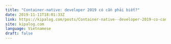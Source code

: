 ```yaml
---
title: "Container-native: developer 2019 có cần phải biết?"
date: 2019-11-11T18:01:33Z
link: https://kipalog.com/posts/Container-native--developer-2019-co-can-phai-biet?utm_medium=RSS&utm_source=news.12bit.vn
site: kipalog.com
language: Vietnamese
draft: false
---
```


